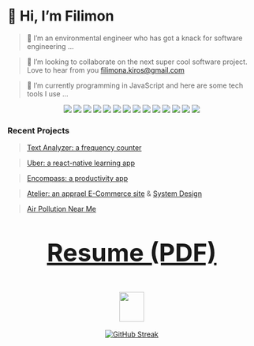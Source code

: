 

# 👋 Hi, I’m Filimon

> 👀 I’m an environmental engineer who has got a knack for software engineering ...

> 💞️ I’m looking to collaborate on the next super cool software project. Love to hear from you filimona.kiros@gmail.com

> 🌱 I’m currently programming in JavaScript and here are some tech tools I use ...

<div align="center">
     <img src="https://img.shields.io/badge/-ReactJs-61DAFB?logo=react&style=for-the-badge&logoColor=black">
     <img src="https://img.shields.io/badge/-Redux-764ABC?logo=redux&logoColor=white&style=for-the-badge">
     <img src="https://shields.io/badge/Node-339933?logo=node.js&logoColor=black&style=for-the-badge">
     <img src="https://shields.io/badge/Express-000000?logo=express&logoColor=white&style=for-the-badge">
     <img src="https://shields.io/badge/PostgreSQL-4169E1?logo=postgresql&logoColor=white&style=for-the-badge">
     <img src="https://img.shields.io/badge/-MongoDB-47A248?logo=mongodb&logoColor=white&style=for-the-badge">
     <img src="https://img.shields.io/badge/-MySQL-4479A1?logo=mysql&logoColor=white&style=for-the-badge">
     <img src="https://img.shields.io/badge/-AWS-232F3E?logo=amazonaws&logoColor=white&style=for-the-badge">
     <img src="https://img.shields.io/badge/-Docker-2496ED?logo=docker&logoColor=white&style=for-the-badge">
     <img src="https://shields.io/badge/MaterialUI-007FFF?logo=mui&logoColor=white&style=for-the-badge">
     <img src="https://shields.io/badge/Jest-C21325?logo=jest&logoColor=white&style=for-the-badge">
     <img src="https://img.shields.io/badge/-NGINX-009639?logo=nginx&logoColor=white&style=for-the-badge">
     <img src="https://img.shields.io/badge/-Ubuntu-E95420?logo=ubuntu&logoColor=white&style=for-the-badge">
     <img src="https://img.shields.io/badge/-Figma-B2E7E8?logo=figma&logoColor=black&style=for-the-badge">

</div>


###  Recent Projects

> [Text Analyzer: a frequency counter](https://github.com/FilimonK-Git/Text-Analyzer)

> [Uber: a react-native learning app](https://github.com/FilimonK-Git/uber-clone)

> [Encompass: a productivity app](https://github.com/FilimonK-Git/Encompass)

> [Atelier: an apprael E-Commerce site](https://github.com/FilimonK-Git/Atelier) & [System Design](https://github.com/FilimonK-Git/System-Design)

> [Air Pollution Near Me](https://github.com/FilimonK-Git/Air-Pollution-Near-Me)

<div align="center">

<h3> 
     <p style="font-size:50px"> 
      <a href="https://github.com/FilimonK-Git/FilimonK-Git/files/10511143/Resume-FilimonKiros.pdf"> Resume (PDF) </a>
     </p>
  <img src="https://media4.giphy.com/media/M9HhVYxZRC3Dctc1S8/giphy.gif?cid=ecf05e47ajfha2nu3a3nkfzebty183yntvzfva05jg0hfxdd&rid=giphy.gif&ct=g" width="50px" height="60px"> 
     
    
</h3>

<div align="center">

     


</div>

</div>
     
<div align="center">
     
[![GitHub Streak](https://github-readme-streak-stats.herokuapp.com/?user=FilimonK-Git&theme=github-dark-blue)](https://git.io/streak-stats)
     
</div>
<!---
FilimonK-Git/FilimonK-Git is a ✨ special ✨ repository because its `README.md` (this file) appears on your GitHub profile.
You can click the Preview link to take a look at your changes.
## Check out my [Resume - FKiros.pdf](https://github.com/FilimonK-Git/FilimonK-Git/files/10036904/Resume.-.FKiros.pdf)
--->


